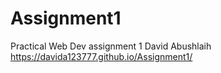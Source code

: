 # Assignment1
Practical Web Dev assignment 1
David Abushlaih 
https://davida123777.github.io/Assignment1/
